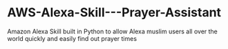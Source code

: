 # AWS-Alexa-Skill---Prayer-Assistant
Amazon Alexa Skill built in Python to allow Alexa muslim users all over the world quickly and easily find out prayer times
